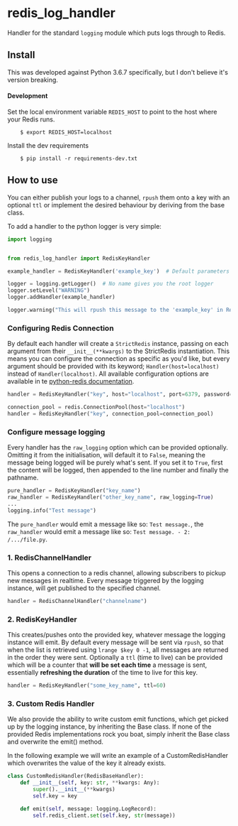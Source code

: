 # redis_log_handler
Handler for the standard `logging` module which puts logs through to Redis.

## Install
This was developed against Python 3.6.7 specifically, but I don't believe it's version breaking.

#### Development
Set the local environment variable `REDIS_HOST` to point to the host where your Redis runs.

        $ export REDIS_HOST=localhost

Install the dev requirements

        $ pip install -r requirements-dev.txt

## How to use
You can either publish your logs to a channel, `rpush` them onto a key with an optional `ttl`
or implement the desired behaviour by deriving from the base class.

To add a handler to the python logger is very simple:

```python
import logging


from redis_log_handler import RedisKeyHandler

example_handler = RedisKeyHandler('example_key')  # Default parameters for Redis connection are used

logger = logging.getLogger()  # No name gives you the root logger
logger.setLevel("WARNING")
logger.addHandler(example_handler)

logger.warning("This will rpush this message to the 'example_key' in Redis.")
```

### Configuring Redis Connection
By default each handler will create a `StrictRedis` instance, passing on each argument from their `__init__(**kwargs)` to the StrictRedis instantiation.
This means you can configure the connection as specific as you'd like, but every argument should be provided with its keyword; `Handler(host=localhost)` instead of `Handler(localhost)`.
All available configuration options are available in te [python-redis documentation](https://redis-py.readthedocs.io/en/latest/).

```python
handler = RedisKeyHandler("key", host="localhost", port=6379, password=None)

connection_pool = redis.ConnectionPool(host="localhost")
handler = RedisKeyHandler("key", connection_pool=connection_pool)
```

### Configure message logging
Every handler has the `raw_logging` option which can be provided optionally.
Omitting it from the initialisation, will default it to `False`, meaning the message being logged will be purely what's sent.
If you set it to `True`, first the content will be logged, then appended to the line number and finally the pathname.

```python
pure_handler = RedisKeyHandler("key_name")
raw_handler = RedisKeyHandler("other_key_name", raw_logging=True)
...
logging.info("Test message")
```
The `pure_handler` would emit a message like so: `Test message.`,
the `raw_handler` would emit a message like so: `Test message. - 2: /.../file.py`.

### 1. RedisChannelHandler
This opens a connection to a redis channel, allowing subscribers to pickup new messages in realtime.
Every message triggered by the logging instance, will get published to the specified channel.

```python
handler = RedisChannelHandler("channelname")
```

### 2. RedisKeyHandler
This creates/pushes onto the provided key, whatever message the logging instance will emit.
By default every message will be sent via `rpush`, so that when the list is retrieved using `lrange $key 0 -1`, all messages are returned in the order they were sent.
Optionally a `ttl` (time to live) can be provided which will be a counter that **will be set each time** a message is sent, essentially **refreshing the duration** of the time to live for this key.
```python
handler = RedisKeyHandler("some_key_name", ttl=60)
```

### 3. Custom Redis Handler
We also provide the ability to write custom emit functions, which get picked up by the logging instance, by inheriting the Base class.
If none of the provided Redis implementations rock you boat, simply inherit the Base class and overwrite the emit() method.

In the following example we will write an example of a CustomRedisHandler which overwrites the value of the key it already exists.
```python
class CustomRedisHandler(RedisBaseHandler):
    def __init__(self, key: str, **kwargs: Any):
        super().__init__(**kwargs)
        self.key = key

    def emit(self, message: logging.LogRecord):
        self.redis_client.set(self.key, str(message))
```